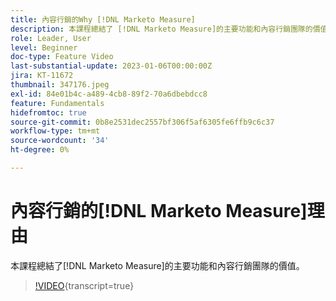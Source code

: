 ```yaml
---
title: 內容行銷的Why [!DNL Marketo Measure]
description: 本課程總結了 [!DNL Marketo Measure]的主要功能和內容行銷團隊的價值。
role: Leader, User
level: Beginner
doc-type: Feature Video
last-substantial-update: 2023-01-06T00:00:00Z
jira: KT-11672
thumbnail: 347176.jpeg
exl-id: 84e01b4c-a489-4cb8-89f2-70a6dbebdcc8
feature: Fundamentals
hidefromtoc: true
source-git-commit: 0b8e2531dec2557bf306f5af6305fe6ffb9c6c37
workflow-type: tm+mt
source-wordcount: '34'
ht-degree: 0%

---
```


# 內容行銷的[!DNL Marketo Measure]理由

本課程總結了[!DNL Marketo Measure]的主要功能和內容行銷團隊的價值。

>[!VIDEO](https://video.tv.adobe.com/v/347176/?learn=on){transcript=true}
